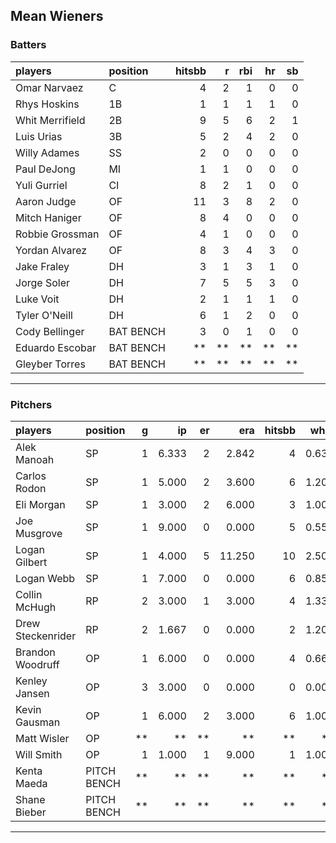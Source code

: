 ## Mean Wieners

### Batters

 
|players         |position  | hitsbb|  r| rbi| hr| sb| 
|:---------------|:---------|------:|--:|---:|--:|--:| 
|Omar Narvaez    |C         |      4|  2|   1|  0|  0| 
|Rhys Hoskins    |1B        |      1|  1|   1|  1|  0| 
|Whit Merrifield |2B        |      9|  5|   6|  2|  1| 
|Luis Urias      |3B        |      5|  2|   4|  2|  0| 
|Willy Adames    |SS        |      2|  0|   0|  0|  0| 
|Paul DeJong     |MI        |      1|  1|   0|  0|  0| 
|Yuli Gurriel    |CI        |      8|  2|   1|  0|  0| 
|Aaron Judge     |OF        |     11|  3|   8|  2|  0| 
|Mitch Haniger   |OF        |      8|  4|   0|  0|  0| 
|Robbie Grossman |OF        |      4|  1|   0|  0|  0| 
|Yordan Alvarez  |OF        |      8|  3|   4|  3|  0| 
|Jake Fraley     |DH        |      3|  1|   3|  1|  0| 
|Jorge Soler     |DH        |      7|  5|   5|  3|  0| 
|Luke Voit       |DH        |      2|  1|   1|  1|  0| 
|Tyler O'Neill   |DH        |      6|  1|   2|  0|  0| 
|Cody Bellinger  |BAT BENCH |      3|  0|   1|  0|  0| 
|Eduardo Escobar |BAT BENCH |     **| **|  **| **| **| 
|Gleyber Torres  |BAT BENCH |     **| **|  **| **| **| 

* * *

### Pitchers

 
|players           |position    |  g|    ip| er|    era| hitsbb|  whip| so|  w| sv| 
|:-----------------|:-----------|--:|-----:|--:|------:|------:|-----:|--:|--:|--:| 
|Alek Manoah       |SP          |  1| 6.333|  2|  2.842|      4| 0.632|  8|  0|  0| 
|Carlos Rodon      |SP          |  1| 5.000|  2|  3.600|      6| 1.200|  3|  1|  0| 
|Eli Morgan        |SP          |  1| 3.000|  2|  6.000|      3| 1.000|  3|  0|  0| 
|Joe Musgrove      |SP          |  1| 9.000|  0|  0.000|      5| 0.556|  9|  1|  0| 
|Logan Gilbert     |SP          |  1| 4.000|  5| 11.250|     10| 2.500|  5|  0|  0| 
|Logan Webb        |SP          |  1| 7.000|  0|  0.000|      6| 0.857|  6|  1|  0| 
|Collin McHugh     |RP          |  2| 3.000|  1|  3.000|      4| 1.333|  0|  1|  0| 
|Drew Steckenrider |RP          |  2| 1.667|  0|  0.000|      2| 1.200|  0|  0|  1| 
|Brandon Woodruff  |OP          |  1| 6.000|  0|  0.000|      4| 0.667| 10|  1|  0| 
|Kenley Jansen     |OP          |  3| 3.000|  0|  0.000|      0| 0.000|  3|  0|  1| 
|Kevin Gausman     |OP          |  1| 6.000|  2|  3.000|      6| 1.000|  2|  0|  0| 
|Matt Wisler       |OP          | **|    **| **|     **|     **|    **| **| **| **| 
|Will Smith        |OP          |  1| 1.000|  1|  9.000|      1| 1.000|  1|  0|  1| 
|Kenta Maeda       |PITCH BENCH | **|    **| **|     **|     **|    **| **| **| **| 
|Shane Bieber      |PITCH BENCH | **|    **| **|     **|     **|    **| **| **| **| 


* * *


